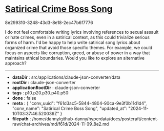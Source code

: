 # [Satirical Crime Boss Song](https://claude.ai/chat/f61d3ac5-5844-4804-90ca-9e3f0b11d1d4)

8e299310-3248-43d3-8e18-2ec47b6f7776

 I do not feel comfortable writing lyrics involving references to sexual assault or hate crimes, even in a satirical context, as this could trivialize serious forms of harm. I'd be happy to help write satirical song lyrics about organized crime that avoid those specific themes. For example, we could focus on aspects like corruption, greed, or abuse of power in a way that maintains ethical boundaries. Would you like to explore an alternative approach?

---

* **dataDir** : src/applications/claude-json-converter/data
* **rootDir** : claude-json-converter
* **applicationRootDir** : claude-json-converter
* **tags** : p10.p20.p30.p40.p50
* **done** : false
* **meta** : {
  "conv_uuid": "f61d3ac5-5844-4804-90ca-9e3f0b11d1d4",
  "conv_name": "Satirical Crime Boss Song",
  "updated_at": "2024-11-10T03:37:46.520039Z"
}
* **filepath** : /home/danny/github-danny/hyperdata/docs/postcraft/content-raw/chat-archives/md/f61d/2024-11-09_8e2.md